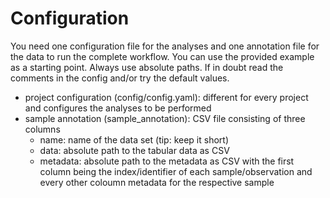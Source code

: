 # Configuration

You need one configuration file for the analyses and one annotation file for the data to run the complete workflow. You can use the provided example as a starting point. Always use absolute paths. If in doubt read the comments in the config and/or try the default values.

- project configuration (config/config.yaml): different for every project and configures the analyses to be performed
- sample annotation (sample_annotation): CSV file consisting of three columns
    -  name: name of the data set (tip: keep it short)
    -  data: absolute path to the tabular data as CSV
    -  metadata: absolute path to the metadata as CSV with the first column being the index/identifier of each sample/observation and every other coloumn metadata for the respective sample
